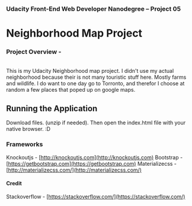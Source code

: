 ### Udacity Front-End Web Developer Nanodegree – Project 05

# Neighborhood Map Project

### Project Overview -

<br>
This is my Udacity Neighborhood map project. I didn't use my actual neighborhood because their is not many touristic stuff here. Mostly farms and wildlife.
I do want to one day go to Torronto, and therefor I choose at random a few places that poped up on google maps.
<br>

## Running the Application
Download files. (unzip if needed). Then open the index.html file with your native browser. :D

### Frameworks
Knockoutjs - [http://knockoutjs.com](http://knockoutjs.com)
Bootstrap - [https://getbootstrap.com](https://getbootstrap.com)
Materializecss - [http://materializecss.com/](http://materializecss.com/)

#### Credit
Stackoverflow - [https://stackoverflow.com/](https://stackoverflow.com/)

